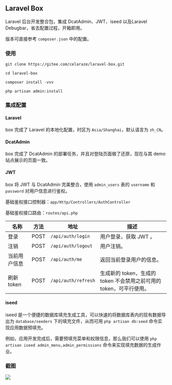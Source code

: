 ## Laravel Box

Laravel 后台开发整合包，集成 DcatAdmin、JWT、iseed 以及Laravel Debugbar，省去配置过程，开箱即用。

版本可直接参考 `composer.json` 中的配置。

### 使用

`git clone https://gitee.com/celaraze/laravel-box.git`

`cd laravel-box`

`composer install -vvv`

`php artisan admin:install`

### 集成配置

#### Laravel

box 完成了 Laravel 的本地化配置，时区为 `Asia/Shanghai`，默认语言为 `zh_CN`。

#### DcatAdmin

box 完成了 DcatAdmin 的部署任务，并且对登陆页面做了还原，现在与其 demo 站点展示的页面一致。

#### JWT

box 将 JWT 与 DcatAdmin 完美整合，使用 `admin_users` 表的 `username` 和 `password` 对用户信息进行鉴权。

基础鉴权接口控制器：`app/Http/Controllers/AuthController`

基础鉴权接口路由：`routes/api.php`

|名称|方法|地址|描述|
|---|---|---|---|
|登录|POST|`/api/auth/login`|用户登录，获取 JWT 。|
|注销|POST|`/api/auth/logout`|用户注销。|
|当前用户信息|POST|`/api/auth/me`|返回当前登录用户的信息。|
|刷新token|POST|`/api/auth/refresh`|生成新的 token，生成的 token 不会禁用之前可用的 token，可平行使用。|

#### iseed

iseed 是一个便捷的数据库填充生成工具，可以快速的将数据库表内的现有数据导出为 `database/seeders` 下的填充文件，从而可用 `php artisan db:seed` 命令实现应用数据预填充。

例如，应用开发完成后，需要预填充菜单和权限信息，那么我们可以使用 `php artisan iseed admin_menu,admin_permissions` 命令来实现填充数据的生成作业。

### 截图

![](https://tva1.sinaimg.cn/large/008i3skNgy1gtbhuhxuexj31sy0u0ail.jpg)
